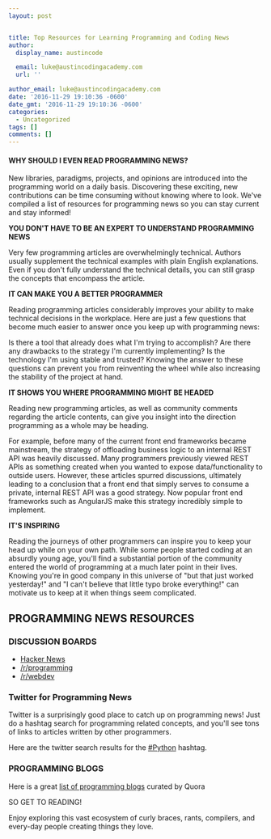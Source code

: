 ```yaml
---
layout: post


title: Top Resources for Learning Programming and Coding News
author:
  display_name: austincode

  email: luke@austincodingacademy.com
  url: ''

author_email: luke@austincodingacademy.com
date: '2016-11-29 19:10:36 -0600'
date_gmt: '2016-11-29 19:10:36 -0600'
categories:
  - Uncategorized
tags: []
comments: []
---
```




#### **WHY SHOULD I EVEN READ PROGRAMMING NEWS?**


New libraries, paradigms, projects, and opinions are introduced into the programming world on a daily basis. Discovering these exciting, new contributions can be time consuming without knowing where to look. We've compiled a list of resources for programming news so you can stay current and stay informed!



**YOU DON'T HAVE TO BE AN EXPERT TO UNDERSTAND PROGRAMMING NEWS**

Very few programming articles are overwhelmingly technical. Authors usually supplement the technical examples with plain English explanations. Even if you don't fully understand the technical details, you can still grasp the concepts that encompass the article.

**IT CAN MAKE YOU A BETTER PROGRAMMER**

Reading programming articles considerably improves your ability to make technical decisions in the workplace. Here are just a few questions that become much easier to answer once you keep up with programming news:

Is there a tool that already does what I'm trying to accomplish?
Are there any drawbacks to the strategy I'm currently implementing?
Is the technology I'm using stable and trusted?
Knowing the answer to these questions can prevent you from reinventing the wheel while also increasing the stability of the project at hand.

**IT SHOWS YOU WHERE PROGRAMMING MIGHT BE HEADED**

Reading new programming articles, as well as community comments regarding the article contents, can give you insight into the direction programming as a whole may be heading.

For example, before many of the current front end frameworks became mainstream, the strategy of offloading business logic to an internal REST API was heavily discussed. Many programmers previously viewed REST APIs as something created when you wanted to expose data/functionality to outside users. However, these articles spurred discussions, ultimately leading to a conclusion that a front end that simply serves to consume a private, internal REST API was a good strategy. Now popular front end frameworks such as AngularJS make this strategy incredibly simple to implement.

**IT'S INSPIRING**

Reading the journeys of other programmers can inspire you to keep your head up while on your own path. While some people started coding at an absurdly young age, you'll find a substantial portion of the community entered the world of programming at a much later point in their lives. Knowing you're in good company in this universe of "but that just worked yesterday!" and "I can't believe that little typo broke everything!" can motivate us to keep at it when things seem complicated.

## **PROGRAMMING NEWS RESOURCES**



### **DISCUSSION BOARDS**



- [Hacker News](https://news.ycombinator.com/)
- [/r/programming](https://www.reddit.com/r/programming/)
- [/r/webdev](https://www.reddit.com/r/webdev/)




### Twitter for Programming News


Twitter is a surprisingly good place to catch up on programming news! Just do a hashtag search for programming related concepts, and you'll see tons of links to articles written by other programmers.



Here are the twitter search results for the [#Python](https://twitter.com/search?f=realtime&q=%23python) hashtag.

### PROGRAMMING BLOGS


Here is a great [list of programming blogs](https://www.quora.com/What-are-the-best-programming-blogs) curated by Quora



SO GET TO READING!

Enjoy exploring this vast ecosystem of curly braces, rants, compilers, and every-day people creating things they love.
